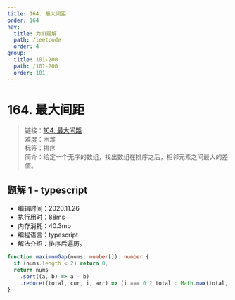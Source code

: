 ```yaml
---
title: 164. 最大间距
order: 164
nav:
  title: 力扣题解
  path: /leetcode
  order: 4
group:
  title: 101-200
  path: /101-200
  order: 101
---
```


# 164. 最大间距

> 链接：[164. 最大间距](https://leetcode-cn.com/problems/maximum-gap/)  
> 难度：困难  
> 标签：排序  
> 简介：给定一个无序的数组，找出数组在排序之后，相邻元素之间最大的差值。

## 题解 1 - typescript

- 编辑时间：2020.11.26
- 执行用时：88ms
- 内存消耗：40.3mb
- 编程语言：typescript
- 解法介绍：排序后遍历。

```typescript
function maximumGap(nums: number[]): number {
  if (nums.length < 2) return 0;
  return nums
    .sort((a, b) => a - b)
    .reduce((total, cur, i, arr) => (i === 0 ? total : Math.max(total, cur - arr[i - 1])), 0);
}
```
